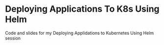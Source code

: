 # Deploying Applications To K8s Using Helm

Code and slides for my Deploying Applidations to Kubernetes Using Helm session
